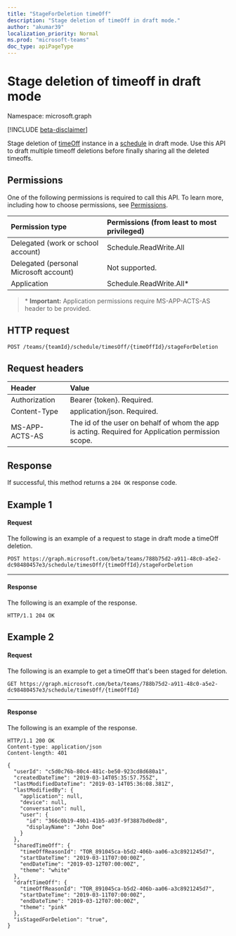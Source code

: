 ```yaml
---
title: "StageForDeletion timeOff"
description: "Stage deletion of timeOff in draft mode."
author: "akumar39"
localization_priority: Normal
ms.prod: "microsoft-teams"
doc_type: apiPageType
---
```


# Stage deletion of timeoff in draft mode

Namespace: microsoft.graph

[!INCLUDE [beta-disclaimer](../../includes/beta-disclaimer.md)]

Stage deletion of [timeOff](../resources/timeoff.md) instance in a [schedule](../resources/schedule.md) in draft mode.
Use this API to draft multiple timeoff deletions before finally sharing all the deleted timeoffs.

## Permissions

One of the following permissions is required to call this API. To learn more, including how to choose permissions, see [Permissions](/graph/permissions-reference).

|Permission type      | Permissions (from least to most privileged)              |
|:--------------------|:---------------------------------------------------------|
|Delegated (work or school account) | Schedule.ReadWrite.All    |
|Delegated (personal Microsoft account) | Not supported.    |
|Application | Schedule.ReadWrite.All* |

>\* **Important:** Application permissions require MS-APP-ACTS-AS header to be provided.

## HTTP request

<!-- { "blockType": "ignored" } -->

```http
POST /teams/{teamId}/schedule/timesOff/{timeOffId}/stageForDeletion
```

## Request headers

| Header       | Value |
|:---------------|:--------|
| Authorization  | Bearer {token}. Required.  |
| Content-Type  | application/json. Required.  |
| MS-APP-ACTS-AS | The id of the user on behalf of whom the app is acting. Required for Application permission scope. |

## Response

If successful, this method returns a `204 OK` response code.

## Example 1

#### Request

The following is an example of a request to stage in draft mode a timeOff deletion.

```http
POST https://graph.microsoft.com/beta/teams/788b75d2-a911-48c0-a5e2-dc98480457e3/schedule/timesOff/{timeOffId}/stageForDeletion
```
---

#### Response

The following is an example of the response.

```http
HTTP/1.1 204 OK
```

## Example 2

#### Request

The following is an example to get a timeOff that's been staged for deletion.

```http
GET https://graph.microsoft.com/beta/teams/788b75d2-a911-48c0-a5e2-dc98480457e3/schedule/timesOff/{timeOffId}

```
---

#### Response

The following is an example of the response.

```http
HTTP/1.1 200 OK
Content-type: application/json
Content-length: 401

{
  "userId": "c5d0c76b-80c4-481c-be50-923cd8d680a1",
  "createdDateTime": "2019-03-14T05:35:57.755Z",
  "lastModifiedDateTime": "2019-03-14T05:36:08.381Z",
  "lastModifiedBy": {
    "application": null,
    "device": null,
    "conversation": null,
    "user": {
      "id": "366c0b19-49b1-41b5-a03f-9f3887bd0ed8",
      "displayName": "John Doe"
    }
  },
  "sharedTimeOff": {
    "timeOffReasonId": "TOR_891045ca-b5d2-406b-aa06-a3c8921245d7",
    "startDateTime": "2019-03-11T07:00:00Z",
    "endDateTime": "2019-03-12T07:00:00Z",
    "theme": "white"
  },
  "draftTimeOff": {
    "timeOffReasonId": "TOR_891045ca-b5d2-406b-aa06-a3c8921245d7",
    "startDateTime": "2019-03-11T07:00:00Z",
    "endDateTime": "2019-03-12T07:00:00Z",
    "theme": "pink"
  },
  "isStagedForDeletion": "true",
}
```

<!-- uuid: 8fcb5dbc-d5aa-4681-8e31-b001d5168d79
2015-10-25 14:57:30 UTC -->
<!--
{
  "type": "#page.annotation",
  "description": "Stage deletion of timeOff in draft mode.",
  "keywords": "",
  "section": "documentation",
  "tocPath": "",
  "suppressions": [
  ]
}
-->
